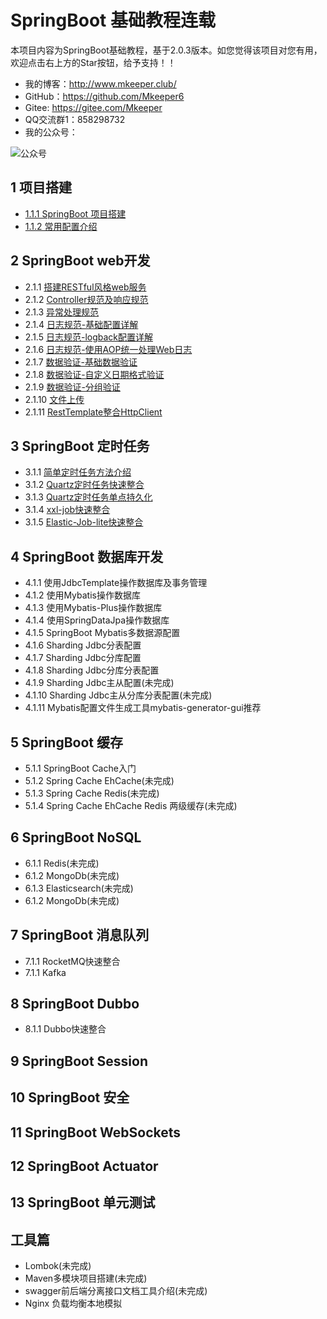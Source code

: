 # SpringBoot 基础教程连载
本项目内容为SpringBoot基础教程，基于2.0.3版本。如您觉得该项目对您有用，欢迎点击右上方的Star按钮，给予支持！！
- 我的博客：http://www.mkeeper.club/
- GitHub：https://github.com/Mkeeper6
- Gitee: https://gitee.com/Mkeeper
- QQ交流群1：858298732
- 我的公众号：

![公众号](https://oscimg.oschina.net/oscnet/e8870411cf89e55a4b07e131382e0f51e73.jpg)

## 1 项目搭建
- [1.1.1 SpringBoot 项目搭建](http://www.mkeeper.club/2018/06/29/SpringBoot%E5%9F%BA%E7%A1%80%E6%95%99%E7%A8%8B1-1-1%20%E9%A1%B9%E7%9B%AE%E6%90%AD%E5%BB%BA/)
- [1.1.2 常用配置介绍](http://www.mkeeper.club/2018/07/02/SpringBoot%E5%9F%BA%E7%A1%80%E6%95%99%E7%A8%8B1-1-2%20%E9%85%8D%E7%BD%AE%E6%96%87%E4%BB%B6%E4%BB%8B%E7%BB%8D/)

## 2 SpringBoot web开发
- 2.1.1 [搭建RESTful风格web服务](http://www.mkeeper.club/2018/07/03/SpringBoot%E5%9F%BA%E7%A1%80%E6%95%99%E7%A8%8B2-1-1%20%E6%90%AD%E5%BB%BARESTful%E9%A3%8E%E6%A0%BCWeb%E6%9C%8D%E5%8A%A1/)
- 2.1.2 [Controller规范及响应规范](http://www.mkeeper.club/2018/07/04/SpringBoot%E5%9F%BA%E7%A1%80%E6%95%99%E7%A8%8B2-1-2%20Controller%E8%A7%84%E8%8C%83%E5%8F%8A%E5%93%8D%E5%BA%94%E8%A7%84%E8%8C%83/)
- 2.1.3 [异常处理规范](http://www.mkeeper.club/2018/07/07/SpringBoot%E5%9F%BA%E7%A1%80%E6%95%99%E7%A8%8B2-1-3%20%E5%BC%82%E5%B8%B8%E5%A4%84%E7%90%86%E8%A7%84%E8%8C%83/)
- 2.1.4 [日志规范-基础配置详解](http://www.mkeeper.club/2018/07/09/SpringBoot%E5%9F%BA%E7%A1%80%E6%95%99%E7%A8%8B2-1-4%20%E6%97%A5%E5%BF%97%E8%A7%84%E8%8C%83-%E5%9F%BA%E7%A1%80%E9%85%8D%E7%BD%AE%E8%AF%A6%E8%A7%A3/)
- 2.1.5 [日志规范-logback配置详解](http://www.mkeeper.club/2018/07/09/SpringBoot%E5%9F%BA%E7%A1%80%E6%95%99%E7%A8%8B2-1-5%20%E6%97%A5%E5%BF%97%E8%A7%84%E8%8C%83-logback%E9%85%8D%E7%BD%AE%E8%AF%A6%E8%A7%A3/)
- 2.1.6 [日志规范-使用AOP统一处理Web日志](http://www.mkeeper.club/2018/07/15/SpringBoot%E5%9F%BA%E7%A1%80%E6%95%99%E7%A8%8B2-1-6%20%E6%97%A5%E5%BF%97%E8%A7%84%E8%8C%83-%E4%BD%BF%E7%94%A8AOP%E7%BB%9F%E4%B8%80%E5%A4%84%E7%90%86Web%E6%97%A5%E5%BF%97/)
- 2.1.7 [数据验证-基础数据验证](http://www.mkeeper.club/2018/07/24/SpringBoot%E5%9F%BA%E7%A1%80%E6%95%99%E7%A8%8B2-1-7%20%E6%95%B0%E6%8D%AE%E9%AA%8C%E8%AF%81-%E5%9F%BA%E7%A1%80%E6%95%B0%E6%8D%AE%E9%AA%8C%E8%AF%81/)
- 2.1.8 [数据验证-自定义日期格式验证](http://www.mkeeper.club/2018/08/06/SpringBoot%E5%9F%BA%E7%A1%80%E6%95%99%E7%A8%8B2-1-8%20%E6%95%B0%E6%8D%AE%E9%AA%8C%E8%AF%81-%E8%87%AA%E5%AE%9A%E4%B9%89%E6%97%A5%E6%9C%9F%E6%A0%BC%E5%BC%8F%E9%AA%8C%E8%AF%81/)
- 2.1.9 [数据验证-分组验证](http://www.mkeeper.club/2018/08/14/SpringBoot%E5%9F%BA%E7%A1%80%E6%95%99%E7%A8%8B2-1-9%20%E6%95%B0%E6%8D%AE%E9%AA%8C%E8%AF%81-%E5%88%86%E7%BB%84%E9%AA%8C%E8%AF%81/)
- 2.1.10 [文件上传](http://www.mkeeper.club/2018/08/15/SpringBoot%E5%9F%BA%E7%A1%80%E6%95%99%E7%A8%8B2-1-10%20%E6%96%87%E4%BB%B6%E4%B8%8A%E4%BC%A0/)
- 2.1.11 [RestTemplate整合HttpClient](http://www.mkeeper.club/2018/09/17/SpringBoot%E5%9F%BA%E7%A1%80%E6%95%99%E7%A8%8B2-1-11%20RestTemplate%E6%95%B4%E5%90%88HttpClient/)

## 3 SpringBoot 定时任务
- 3.1.1 [简单定时任务方法介绍](http://www.mkeeper.club/2018/09/28/SpringBoot%E5%9F%BA%E7%A1%80%E6%95%99%E7%A8%8B3-1-1%20%E7%AE%80%E5%8D%95%E5%AE%9A%E6%97%B6%E4%BB%BB%E5%8A%A1%E6%96%B9%E6%B3%95%E4%BB%8B%E7%BB%8D/)
- 3.1.2 [Quartz定时任务快速整合](http://www.mkeeper.club/2018/10/08/SpringBoot%E5%9F%BA%E7%A1%80%E6%95%99%E7%A8%8B3-1-2%20Quartz%E5%AE%9A%E6%97%B6%E4%BB%BB%E5%8A%A1%E5%BF%AB%E9%80%9F%E6%95%B4%E5%90%88/)
- 3.1.3 [Quartz定时任务单点持久化](http://www.mkeeper.club/2018/10/19/SpringBoot%E5%9F%BA%E7%A1%80%E6%95%99%E7%A8%8B3-1-3%20Quartz%E5%AE%9A%E6%97%B6%E4%BB%BB%E5%8A%A1%E5%8D%95%E7%82%B9%E6%8C%81%E4%B9%85%E5%8C%96/)
- 3.1.4 [xxl-job快速整合](http://www.mkeeper.club/2018/11/01/SpringBoot%E5%9F%BA%E7%A1%80%E6%95%99%E7%A8%8B3-1-4%20xxl-job%E5%BF%AB%E9%80%9F%E6%95%B4%E5%90%88/)
- 3.1.5 [Elastic-Job-lite快速整合](http://www.mkeeper.club/2018/11/30/SpringBoot%E5%9F%BA%E7%A1%80%E6%95%99%E7%A8%8B3-1-5%20Elastic-Job-lite%E5%BF%AB%E9%80%9F%E6%95%B4%E5%90%88/)

## 4 SpringBoot 数据库开发
- 4.1.1 使用JdbcTemplate操作数据库及事务管理
- 4.1.2 使用Mybatis操作数据库
- 4.1.3 使用Mybatis-Plus操作数据库
- 4.1.4 使用SpringDataJpa操作数据库
- 4.1.5 SpringBoot Mybatis多数据源配置
- 4.1.6 Sharding Jdbc分表配置
- 4.1.7 Sharding Jdbc分库配置
- 4.1.8 Sharding Jdbc分库分表配置
- 4.1.9 Sharding Jdbc主从配置(未完成)
- 4.1.10 Sharding Jdbc主从分库分表配置(未完成)
- 4.1.11 Mybatis配置文件生成工具mybatis-generator-gui推荐

## 5 SpringBoot 缓存
- 5.1.1 SpringBoot Cache入门
- 5.1.2 Spring Cache EhCache(未完成)
- 5.1.3 Spring Cache Redis(未完成)
- 5.1.4 Spring Cache EhCache Redis 两级缓存(未完成)

## 6 SpringBoot NoSQL
- 6.1.1 Redis(未完成)
- 6.1.2 MongoDb(未完成)
- 6.1.3 Elasticsearch(未完成)
- 6.1.2 MongoDb(未完成)

## 7 SpringBoot 消息队列
- 7.1.1 RocketMQ快速整合
- 7.1.1 Kafka

## 8 SpringBoot Dubbo
- 8.1.1 Dubbo快速整合

## 9 SpringBoot Session

## 10 SpringBoot 安全

## 11 SpringBoot WebSockets

## 12 SpringBoot Actuator

## 13 SpringBoot 单元测试

## 工具篇
- Lombok(未完成)
- Maven多模块项目搭建(未完成)
- swagger前后端分离接口文档工具介绍(未完成)
- Nginx 负载均衡本地模拟

